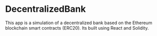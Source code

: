 # DecentralizedBank
This app is a simulation of a decentralized bank based on the Ethereum blockchain smart contracts (ERC20). Its built using React and Solidity.
